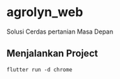 # agrolyn_web

Solusi Cerdas pertanian Masa Depan

## Menjalankan Project

```
flutter run -d chrome
```
